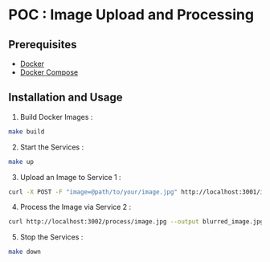# POC : Image Upload and Processing

## Prerequisites

- [Docker](https://docs.docker.com/engine/install/)
- [Docker Compose](https://docs.docker.com/compose/install/)

## Installation and Usage

1. Build Docker Images :

```bash
make build
```

2. Start the Services :

```bash
make up
```

3. Upload an Image to Service 1 :

```bash
curl -X POST -F "image=@path/to/your/image.jpg" http://localhost:3001/image
```

4. Process the Image via Service 2 :

```bash
curl http://localhost:3002/process/image.jpg --output blurred_image.jpg
```

5. Stop the Services :

```bash
make down
```
